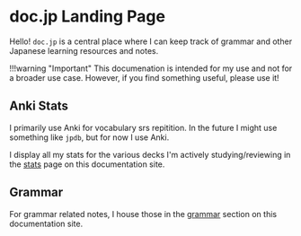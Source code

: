 # doc.jp Landing Page

Hello! `doc.jp` is a central place where I can keep track of grammar and other Japanese learning resources and notes.

!!!warning "Important"
    This documenation is intended for my use and not for a broader use case. However, if you find something useful, please use it!

## Anki Stats

I primarily use Anki for vocabulary srs repitition. In the future I might use something like `jpdb`, but for now I use Anki. 

I display all my stats for the various decks I'm actively studying/reviewing in the [stats](./stats/stats.md) page on this documentation site.

## Grammar

For grammar related notes, I house those in the [grammar](./grammar/home.md) section on this documentation site.